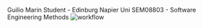
Guilio Marin
Student - Edinburg Napier Uni
SEM08803 - Software Engineering Methods
![workflow](https://github.com/GuilioM/sem/actions/workflows/main.yml/badge.svg)

